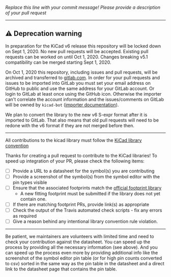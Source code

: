 *Replace this line with your commit message! Please provide a description of your pull request*

---

## :warning: Deprecation warning
In preparation for the KiCad v6 release this repository will be locked down on Sept 1, 2020. No new pull requests will be accepted. Existing pull requests can be worked on until Oct 1, 2020. Changes breaking v5.1 compatibility can be merged starting Sept 1, 2020.

On Oct 1, 2020 this repository, including issues and pull requests, will be archived and transferred to [gitlab.com](https://gitlab.com/kicad/libraries/kicad-symbols/). In order for your pull requests and issues to be imported into GitLab you must set your email address on GitHub to public and use the same address for your GitLab account. Or login to GitLab at least once using the GitHub icon. Otherwise the importer can't correlate the account information and the issues/comments on GitLab will be owned by `kicad-bot` ([importer documentation](https://docs.gitlab.com/ee/user/project/import/github.html#how-it-works)).

We plan to convert the library to the new v6 S-expr format after it is imported to GitLab. That also means that old pull requests will need to be redone with the v6 format if they are not merged before then.

---

All contributions to the kicad library must follow the [KiCad library convention](http://kicad.org/libraries/klc/)

Thanks for creating a pull request to contribute to the KiCad libraries! To speed up integration of your PR, please check the following items:

- [ ] Provide a URL to a datasheet for the symbol(s) you are contributing
- [ ] Provide a screenshot of the symbol(s) from the symbol editor with the pin types visible
- [ ] Ensure that the associated footprints match the [official footprint library](https://github.com/kicad/kicad-footprints)
  - A new fitting footprint must be submitted if the library does not yet contain one.
- [ ] If there are matching footprint PRs, provide link(s) as appropriate
- [ ] Check the output of the Travis automated check scripts - fix any errors as required
- [ ] Give a reason behind any intentional library convention rule violation.

---

Be patient, we maintainers are volunteers with limited time and need to check your contribution against the datasheet. You can speed up the process by providing all the necessary information (see above). And you can speed up the process even more by providing additional info like the screenshot of the symbol editor pin table (or for high pin counts converted to csv) sorted in the same way as the pin table in the datasheet and a direct link to the datasheet page that contains the pin table.
